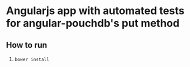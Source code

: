 # Angularjs app with automated tests for angular-pouchdb's put method

## How to run
 1. `bower install`
